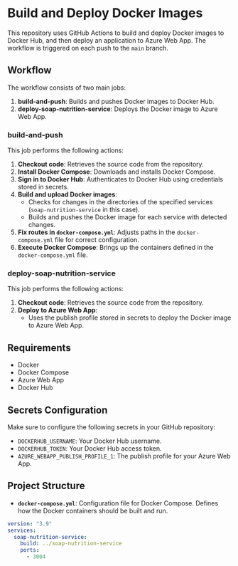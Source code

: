 # Build and Deploy Docker Images

This repository uses GitHub Actions to build and deploy Docker images to Docker Hub, and then deploy an application to Azure Web App. The workflow is triggered on each push to the `main` branch.

## Workflow

The workflow consists of two main jobs:

1. **build-and-push**: Builds and pushes Docker images to Docker Hub.
2. **deploy-soap-nutrition-service**: Deploys the Docker image to Azure Web App.

### build-and-push

This job performs the following actions:

1. **Checkout code**: Retrieves the source code from the repository.
2. **Install Docker Compose**: Downloads and installs Docker Compose.
3. **Sign in to Docker Hub**: Authenticates to Docker Hub using credentials stored in secrets.
4. **Build and upload Docker images**:
   - Checks for changes in the directories of the specified services (`soap-nutrition-service` in this case).
   - Builds and pushes the Docker image for each service with detected changes.
5. **Fix routes in `docker-compose.yml`**: Adjusts paths in the `docker-compose.yml` file for correct configuration.
6. **Execute Docker Compose**: Brings up the containers defined in the `docker-compose.yml` file.

### deploy-soap-nutrition-service

This job performs the following actions:

1. **Checkout code**: Retrieves the source code from the repository.
2. **Deploy to Azure Web App**:
   - Uses the publish profile stored in secrets to deploy the Docker image to Azure Web App.

## Requirements

- Docker
- Docker Compose
- Azure Web App
- Docker Hub

## Secrets Configuration

Make sure to configure the following secrets in your GitHub repository:

- `DOCKERHUB_USERNAME`: Your Docker Hub username.
- `DOCKERHUB_TOKEN`: Your Docker Hub access token.
- `AZURE_WEBAPP_PUBLISH_PROFILE_1`: The publish profile for your Azure Web App.

## Project Structure

- **`docker-compose.yml`**: Configuration file for Docker Compose. Defines how the Docker containers should be built and run.

```yaml
version: "3.9"
services:
  soap-nutrition-service:
    build: ../soap-nutrition-service
    ports:
      - 3004
